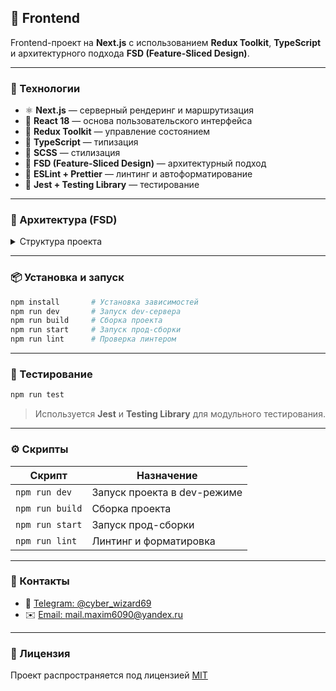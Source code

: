 ## 🎩 Frontend

Frontend-проект на **Next.js** с использованием **Redux Toolkit**, **TypeScript** и архитектурного подхода **FSD (Feature-Sliced Design)**.

---

### 🚀 Технологии

* ⚛️ **Next.js** — серверный рендеринг и маршрутизация
* 🔧 **React 18** — основа пользовательского интерфейса
* 🧠 **Redux Toolkit** — управление состоянием
* 🧹 **TypeScript** — типизация
* 🎨 **SCSS** — стилизация
* 🧱 **FSD (Feature-Sliced Design)** — архитектурный подход
* 🧹 **ESLint + Prettier** — линтинг и автоформатирование
* 🥪 **Jest + Testing Library** — тестирование

---

### 📁 Архитектура (FSD)

<details>
<summary>Структура проекта</summary>

```
src/
├── app/            # Роутинг и инициализация приложения (App Router)
├── shared/         # Общие компоненты, утилиты и стили
├── entities/       # Базовые доменные сущности
├── features/       # Функциональные фичи (бизнес-логика)
├── widgets/        # Интерфейсные блоки (композиции фич и сущностей)
```

</details>

---

### 📦 Установка и запуск

```bash
npm install       # Установка зависимостей
npm run dev       # Запуск dev-сервера
npm run build     # Сборка проекта
npm run start     # Запуск прод-сборки
npm run lint      # Проверка линтером
```

---

### 🥪 Тестирование

```bash
npm run test
```

> Используется **Jest** и **Testing Library** для модульного тестирования.

---

### ⚙️ Скрипты

| Скрипт          | Назначение                  |
| --------------- | --------------------------- |
| `npm run dev`   | Запуск проекта в dev-режиме |
| `npm run build` | Сборка проекта              |
| `npm run start` | Запуск прод-сборки          |
| `npm run lint`  | Линтинг и форматировка      |

---

### 💬 Контакты

* 💬 [Telegram: @cyber\_wizard69](https://t.me/cyber_wizard69)
* ✉️ [Email: mail.maxim6090@yandex.ru](mailto:mail.maxim6090@yandex.ru)

---

### 📄 Лицензия

Проект распространяется под лицензией [MIT](https://github.com/CyberWizard6090/Site-next/blob/main/LICENSE)
